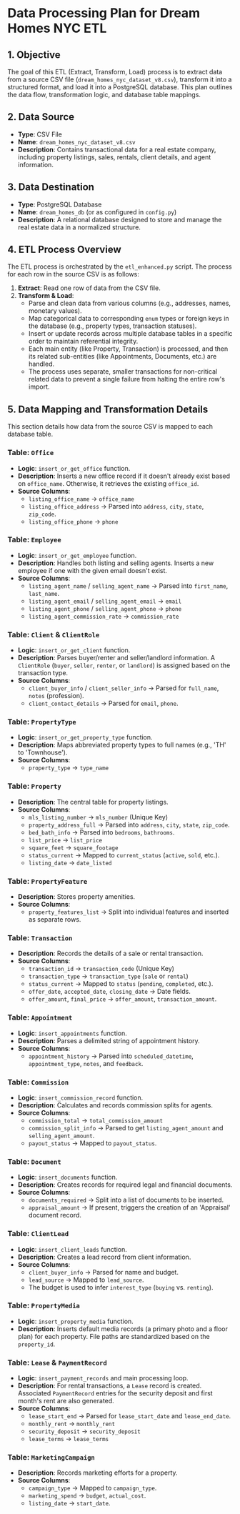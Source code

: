 # Data Processing Plan for Dream Homes NYC ETL

## 1. Objective

The goal of this ETL (Extract, Transform, Load) process is to extract data from a source CSV file (`dream_homes_nyc_dataset_v8.csv`), transform it into a structured format, and load it into a PostgreSQL database. This plan outlines the data flow, transformation logic, and database table mappings.

## 2. Data Source

- **Type**: CSV File
- **Name**: `dream_homes_nyc_dataset_v8.csv`
- **Description**: Contains transactional data for a real estate company, including property listings, sales, rentals, client details, and agent information.

## 3. Data Destination

- **Type**: PostgreSQL Database
- **Name**: `dream_homes_db` (or as configured in `config.py`)
- **Description**: A relational database designed to store and manage the real estate data in a normalized structure.

## 4. ETL Process Overview

The ETL process is orchestrated by the `etl_enhanced.py` script. The process for each row in the source CSV is as follows:

1.  **Extract**: Read one row of data from the CSV file.
2.  **Transform & Load**:
    - Parse and clean data from various columns (e.g., addresses, names, monetary values).
    - Map categorical data to corresponding `enum` types or foreign keys in the database (e.g., property types, transaction statuses).
    - Insert or update records across multiple database tables in a specific order to maintain referential integrity.
    - Each main entity (like Property, Transaction) is processed, and then its related sub-entities (like Appointments, Documents, etc.) are handled.
    - The process uses separate, smaller transactions for non-critical related data to prevent a single failure from halting the entire row's import.

## 5. Data Mapping and Transformation Details

This section details how data from the source CSV is mapped to each database table.

### Table: `Office`

-   **Logic**: `insert_or_get_office` function.
-   **Description**: Inserts a new office record if it doesn't already exist based on `office_name`. Otherwise, it retrieves the existing `office_id`.
-   **Source Columns**:
    -   `listing_office_name` -> `office_name`
    -   `listing_office_address` -> Parsed into `address`, `city`, `state`, `zip_code`.
    -   `listing_office_phone` -> `phone`

### Table: `Employee`

-   **Logic**: `insert_or_get_employee` function.
-   **Description**: Handles both listing and selling agents. Inserts a new employee if one with the given email doesn't exist.
-   **Source Columns**:
    -   `listing_agent_name` / `selling_agent_name` -> Parsed into `first_name`, `last_name`.
    -   `listing_agent_email` / `selling_agent_email` -> `email`
    -   `listing_agent_phone` / `selling_agent_phone` -> `phone`
    -   `listing_agent_commission_rate` -> `commission_rate`

### Table: `Client` & `ClientRole`

-   **Logic**: `insert_or_get_client` function.
-   **Description**: Parses buyer/renter and seller/landlord information. A `ClientRole` (`buyer`, `seller`, `renter`, or `landlord`) is assigned based on the transaction type.
-   **Source Columns**:
    -   `client_buyer_info` / `client_seller_info` -> Parsed for `full_name`, `notes` (profession).
    -   `client_contact_details` -> Parsed for `email`, `phone`.

### Table: `PropertyType`

-   **Logic**: `insert_or_get_property_type` function.
-   **Description**: Maps abbreviated property types to full names (e.g., 'TH' to 'Townhouse').
-   **Source Columns**:
    -   `property_type` -> `type_name`

### Table: `Property`

-   **Description**: The central table for property listings.
-   **Source Columns**:
    -   `mls_listing_number` -> `mls_number` (Unique Key)
    -   `property_address_full` -> Parsed into `address`, `city`, `state`, `zip_code`.
    -   `bed_bath_info` -> Parsed into `bedrooms`, `bathrooms`.
    -   `list_price` -> `list_price`
    -   `square_feet` -> `square_footage`
    -   `status_current` -> Mapped to `current_status` (`active`, `sold`, etc.).
    -   `listing_date` -> `date_listed`

### Table: `PropertyFeature`

-   **Description**: Stores property amenities.
-   **Source Columns**:
    -   `property_features_list` -> Split into individual features and inserted as separate rows.

### Table: `Transaction`

-   **Description**: Records the details of a sale or rental transaction.
-   **Source Columns**:
    -   `transaction_id` -> `transaction_code` (Unique Key)
    -   `transaction_type` -> `transaction_type` (`sale` or `rental`)
    -   `status_current` -> Mapped to `status` (`pending`, `completed`, etc.).
    -   `offer_date`, `accepted_date`, `closing_date` -> Date fields.
    -   `offer_amount`, `final_price` -> `offer_amount`, `transaction_amount`.

### Table: `Appointment`

-   **Logic**: `insert_appointments` function.
-   **Description**: Parses a delimited string of appointment history.
-   **Source Columns**:
    -   `appointment_history` -> Parsed into `scheduled_datetime`, `appointment_type`, `notes`, and `feedback`.

### Table: `Commission`

-   **Logic**: `insert_commission_record` function.
-   **Description**: Calculates and records commission splits for agents.
-   **Source Columns**:
    -   `commission_total` -> `total_commission_amount`
    -   `commission_split_info` -> Parsed to get `listing_agent_amount` and `selling_agent_amount`.
    -   `payout_status` -> Mapped to `payout_status`.

### Table: `Document`

-   **Logic**: `insert_documents` function.
-   **Description**: Creates records for required legal and financial documents.
-   **Source Columns**:
    -   `documents_required` -> Split into a list of documents to be inserted.
    -   `appraisal_amount` -> If present, triggers the creation of an 'Appraisal' document record.

### Table: `ClientLead`

-   **Logic**: `insert_client_leads` function.
-   **Description**: Creates a lead record from client information.
-   **Source Columns**:
    -   `client_buyer_info` -> Parsed for name and budget.
    -   `lead_source` -> Mapped to `lead_source`.
    -   The budget is used to infer `interest_type` (`buying` vs. `renting`).

### Table: `PropertyMedia`

-   **Logic**: `insert_property_media` function.
-   **Description**: Inserts default media records (a primary photo and a floor plan) for each property. File paths are standardized based on the `property_id`.

### Table: `Lease` & `PaymentRecord`

-   **Logic**: `insert_payment_records` and main processing loop.
-   **Description**: For rental transactions, a `Lease` record is created. Associated `PaymentRecord` entries for the security deposit and first month's rent are also generated.
-   **Source Columns**:
    -   `lease_start_end` -> Parsed for `lease_start_date` and `lease_end_date`.
    -   `monthly_rent` -> `monthly_rent`
    -   `security_deposit` -> `security_deposit`
    -   `lease_terms` -> `lease_terms`

### Table: `MarketingCampaign`

-   **Description**: Records marketing efforts for a property.
-   **Source Columns**:
    -   `campaign_type` -> Mapped to `campaign_type`.
    -   `marketing_spend` -> `budget`, `actual_cost`.
    -   `listing_date` -> `start_date`.
